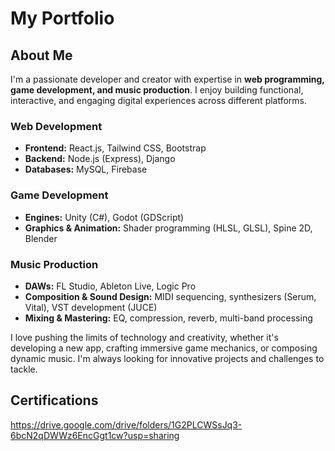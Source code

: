 # My Portfolio
## About Me
I'm a passionate developer and creator with expertise in **web programming, game development, and music production**. I enjoy building functional, interactive, and engaging digital experiences across different platforms.  

### Web Development  
- **Frontend:** React.js, Tailwind CSS, Bootstrap  
- **Backend:** Node.js (Express), Django 
- **Databases:** MySQL, Firebase  

### Game Development  
- **Engines:** Unity (C#), Godot (GDScript)
- **Graphics & Animation:** Shader programming (HLSL, GLSL), Spine 2D, Blender  

### Music Production  
- **DAWs:** FL Studio, Ableton Live, Logic Pro  
- **Composition & Sound Design:** MIDI sequencing, synthesizers (Serum, Vital), VST development (JUCE)  
- **Mixing & Mastering:** EQ, compression, reverb, multi-band processing  

I love pushing the limits of technology and creativity, whether it's developing a new app, crafting immersive game mechanics, or composing dynamic music. I'm always looking for innovative projects and challenges to tackle.  

## Certifications
https://drive.google.com/drive/folders/1G2PLCWSsJq3-6bcN2qDWWz6EncGgt1cw?usp=sharing
